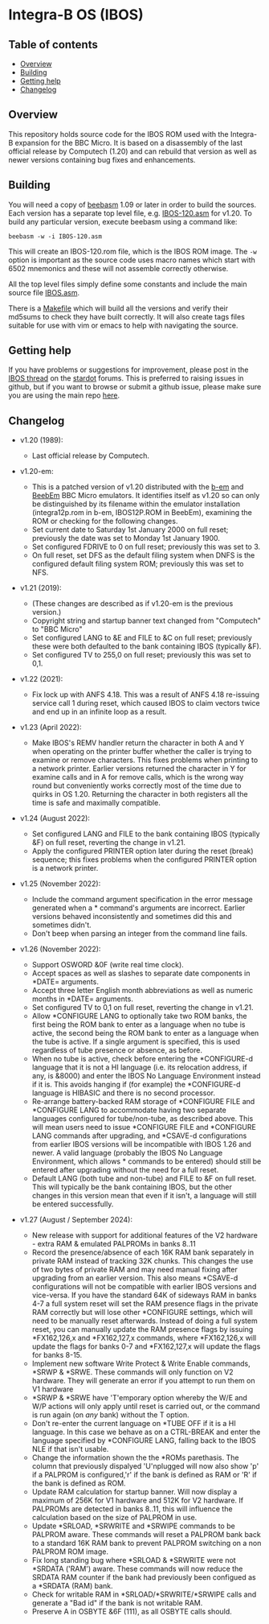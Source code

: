 # Integra-B OS (IBOS)

## Table of contents
- [Overview](#overview)
- [Building](#building)
- [Getting help](#getting-help)
- [Changelog](#changelog)

## Overview

This repository holds source code for the IBOS ROM used with the Integra-B expansion for the BBC Micro. It is based on a disassembly of the last official release by Computech (1.20) and can rebuild that version as well as newer versions containing bug fixes and enhancements.

## Building

You will need a copy of [beebasm](https://github.com/stardot/beebasm) 1.09 or later in order to build the sources. Each version has a separate top level file, e.g. [IBOS-120.asm](IBOS-120.asm) for v1.20. To build any particular version, execute beebasm using a command like:
```
beebasm -w -i IBOS-120.asm
```
This will create an IBOS-120.rom file, which is the IBOS ROM image. The `-w` option is important as the source code uses macro names which start with 6502 mnemonics and these will not assemble correctly otherwise.

All the top level files simply define some constants and include the main source file [IBOS.asm](IBOS.asm).

There is a [Makefile](Makefile) which will build all the versions and verify their md5sums to check they have built correctly. It will also create tags files suitable for use with vim or emacs to help with navigating the source.

## Getting help

If you have problems or suggestions for improvement, please post in the [IBOS thread](https://stardot.org.uk/forums/viewtopic.php?f=2&t=25898) on the [stardot](https://stardot.org.uk) forums. This is preferred to raising issues in github, but if you want to browse or submit a github issue, please make sure you are using the main repo [here](https://github.com/kgl2001/IntegraB-OS/issues).

## Changelog

* v1.20 (1989):
  * Last official release by Computech.

* v1.20-em:
  * This is a patched version of v1.20 distributed with the [b-em](https://github.com/stardot/b-em) and [BeebEm](https://github.com/stardot/beebem-windows) BBC Micro emulators. It identifies itself as v1.20 so can only be distinguished by its filename within the emulator installation (integra12p.rom in b-em, IBOS12P.ROM in BeebEm), examining the ROM or checking for the following changes.
  * Set current date to Saturday 1st January 2000 on full reset; previously the date was set to Monday 1st January 1900.
  * Set configured FDRIVE to 0 on full reset; previously this was set to 3.
  * On full reset, set DFS as the default filing system when DNFS is the configured default filing system ROM; previously this was set to NFS.

* v1.21 (2019):
  * (These changes are described as if v1.20-em is the previous version.)
  * Copyright string and startup banner text changed from "Computech" to "BBC Micro"
  * Set configured LANG to &E and FILE to &C on full reset; previously these were both defaulted to the bank containing IBOS (typically &F).
  * Set configured TV to 255,0 on full reset; previously this was set to 0,1.

* v1.22 (2021):
  * Fix lock up with ANFS 4.18. This was a result of ANFS 4.18 re-issuing service call 1 during reset, which caused IBOS to claim vectors twice and end up in an infinite loop as a result.

* v1.23 (April 2022):
  * Make IBOS's REMV handler return the character in both A and Y when operating on the printer buffer whether the caller is trying to examine or remove characters. This fixes problems when printing to a network printer. Earlier versions returned the character in Y for examine calls and in A for remove calls, which is the wrong way round but conveniently works correctly most of the time due to quirks in OS 1.20. Returning the character in both registers all the time is safe and maximally compatible.

* v1.24 (August 2022):
  * Set configured LANG and FILE to the bank containing IBOS (typically &F) on full reset, reverting the change in v1.21.
  * Apply the configured PRINTER option later during the reset (break) sequence; this fixes problems when the configured PRINTER option is a network printer.

* v1.25 (November 2022):
  * Include the command argument specification in the error message generated when a * command's arguments are incorrect. Earlier versions behaved inconsistently and sometimes did this and sometimes didn't.
  * Don't beep when parsing an integer from the command line fails.

* v1.26 (November 2022):
  * Support OSWORD &0F (write real time clock).
  * Accept spaces as well as slashes to separate date components in *DATE= arguments.
  * Accept three letter English month abbreviations as well as numeric months in *DATE= arguments.
  * Set configured TV to 0,1 on full reset, reverting the change in v1.21.
  * Allow *CONFIGURE LANG to optionally take two ROM banks, the first being the ROM bank to enter as a language when no tube is active, the second being the ROM bank to enter as a language when the tube is active. If a single argument is specified, this is used regardless of tube presence or absence, as before.
  * When no tube is active, check before entering the *CONFIGURE-d language that it is not a HI language (i.e. its relocation address, if any, is &8000) and enter the IBOS No Language Environment instead if it is. This avoids hanging if (for example) the *CONFIGURE-d language is HIBASIC and there is no second processor.
  * Re-arrange battery-backed RAM storage of *CONFIGURE FILE and *CONFIGURE LANG to accommodate having two separate languages configured for tube/non-tube, as described above. This will mean users need to issue *CONFIGURE FILE and *CONFIGURE LANG commands after upgrading, and *CSAVE-d configurations from earlier IBOS versions will be incompatible with IBOS 1.26 and newer. A valid language (probably the IBOS No Language Environment, which allows * commands to be entered) should still be entered after upgrading without the need for a full reset.
  * Default LANG (both tube and non-tube) and FILE to &F on full reset. This will typically be the bank containing IBOS, but the other changes in this version mean that even if it isn't, a language will still be entered successfully.

* v1.27 (August / September 2024):
  * New release with support for additional features of the V2 hardware - extra RAM & emulated PALPROMs in banks 8..11
  * Record the presence/absence of each 16K RAM bank separately in private RAM instead of tracking 32K chunks. This changes the use of two bytes of private RAM and may need manual fixing after upgrading from an earlier version. This also means *CSAVE-d configurations will not be compatible with earlier IBOS versions and vice-versa. If you have the standard 64K of sideways RAM in banks 4-7 a full system reset will set the RAM presence flags in the private RAM correctly but will lose other *CONFIGURE settings, which will need to be manually reset afterwards. Instead of doing a full system reset, you can manually update the RAM presence flags by issuing *FX162,126,x and *FX162,127,x commands, where *FX162,126,x will update the flags for banks 0-7 and *FX162,127,x will update the flags for banks 8-15.
  * Implement new software Write Protect & Write Enable commands, *SRWP & *SRWE. These commands will only function on V2 hardware. They will generate an error if you attempt to run them on V1 hardware
  * *SRWP & *SRWE have 'T'emporary option whereby the W/E and W/P actions will only apply until reset is carried out, or the command is run again (on *any* bank) without the T option.
  * Don't re-enter the current language on *TUBE OFF if it is a HI language. In this case we behave as on a CTRL-BREAK and enter the language specified by *CONFIGURE LANG, falling back to the IBOS NLE if that isn't usable.
  * Change the information shown the the *ROMs parethasis. The column that previously dispalyed 'U'nplugged will now also show 'p' if a PALPROM is configured,'r' if the bank is defined as RAM or 'R' if the bank is defined as ROM.
  * Update RAM calculation for startup banner. Will now display a maximum of 256K for V1 hardware and 512K for V2 hardware. If PALPROMs are detected in banks 8..11, this will influence the calculation based on the size of PALPROM in use.
  * Update *SRLOAD, *SRWRITE and *SRWIPE commands to be PALPROM aware. These commands will reset a PALPROM bank back to a standard 16K RAM bank to prevent PALPROM switching on a non PALPROM ROM image.
  * Fix long standing bug where *SRLOAD & *SRWRITE were not *SRDATA ('RAM') aware. These commands will now reduce the SRDATA RAM counter if the bank had previously been configued as a *SRDATA (RAM) bank.
  * Check for writable RAM in *SRLOAD/*SRWRITE/*SRWIPE calls and generate a "Bad id" if the bank is not writable RAM.
  * Preserve A in OSBYTE &6F (111), as all OSBYTE calls should.
